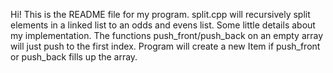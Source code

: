 Hi! This is the README file for my program. 
split.cpp will recursively split elements in a linked list to an odds and evens list.
Some little details about my implementation. 
The functions push_front/push_back on an empty array will just push to the first index. 
Program will create a new Item if push_front or push_back fills up the array.
